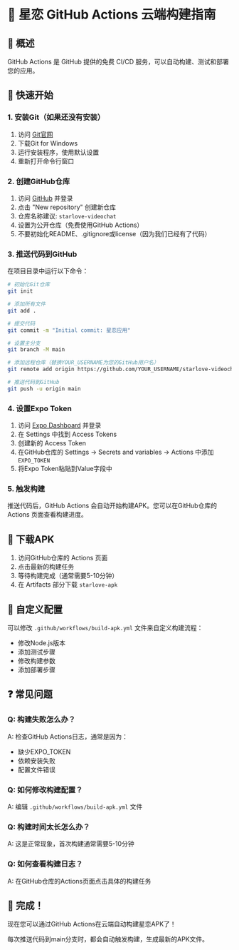 # 💫 星恋 GitHub Actions 云端构建指南

## 🎯 概述

GitHub Actions 是 GitHub 提供的免费 CI/CD 服务，可以自动构建、测试和部署您的应用。

## 🚀 快速开始

### 1. 安装Git（如果还没有安装）

1. 访问 [Git官网](https://git-scm.com/download/win)
2. 下载Git for Windows
3. 运行安装程序，使用默认设置
4. 重新打开命令行窗口

### 2. 创建GitHub仓库

1. 访问 [GitHub](https://github.com) 并登录
2. 点击 "New repository" 创建新仓库
3. 仓库名称建议: `starlove-videochat`
4. 设置为公开仓库（免费使用GitHub Actions）
5. 不要初始化README、.gitignore或license（因为我们已经有了代码）

### 3. 推送代码到GitHub

在项目目录中运行以下命令：

```bash
# 初始化Git仓库
git init

# 添加所有文件
git add .

# 提交代码
git commit -m "Initial commit: 星恋应用"

# 设置主分支
git branch -M main

# 添加远程仓库（替换YOUR_USERNAME为您的GitHub用户名）
git remote add origin https://github.com/YOUR_USERNAME/starlove-videochat.git

# 推送代码到GitHub
git push -u origin main
```

### 4. 设置Expo Token

1. 访问 [Expo Dashboard](https://expo.dev) 并登录
2. 在 Settings 中找到 Access Tokens
3. 创建新的 Access Token
4. 在GitHub仓库的 Settings → Secrets and variables → Actions 中添加 `EXPO_TOKEN`
5. 将Expo Token粘贴到Value字段中

### 5. 触发构建

推送代码后，GitHub Actions 会自动开始构建APK。您可以在GitHub仓库的 Actions 页面查看构建进度。

## 📱 下载APK

1. 访问GitHub仓库的 Actions 页面
2. 点击最新的构建任务
3. 等待构建完成（通常需要5-10分钟）
4. 在 Artifacts 部分下载 `starlove-apk`

## 🔧 自定义配置

可以修改 `.github/workflows/build-apk.yml` 文件来自定义构建流程：

- 修改Node.js版本
- 添加测试步骤
- 修改构建参数
- 添加部署步骤

## ❓ 常见问题

### Q: 构建失败怎么办？
A: 检查GitHub Actions日志，通常是因为：
- 缺少EXPO_TOKEN
- 依赖安装失败
- 配置文件错误

### Q: 如何修改构建配置？
A: 编辑 `.github/workflows/build-apk.yml` 文件

### Q: 构建时间太长怎么办？
A: 这是正常现象，首次构建通常需要5-10分钟

### Q: 如何查看构建日志？
A: 在GitHub仓库的Actions页面点击具体的构建任务

## 🎉 完成！

现在您可以通过GitHub Actions在云端自动构建星恋APK了！

每次推送代码到main分支时，都会自动触发构建，生成最新的APK文件。
